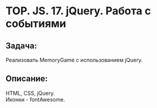# TOP. JS. 17. jQuery. Работа с событиями
## Задача:
Реализовать MemoryGame с использованием jQuery. 

## Описание:
HTML, CSS, jQuery.\
Иконки - fontAwesome.
